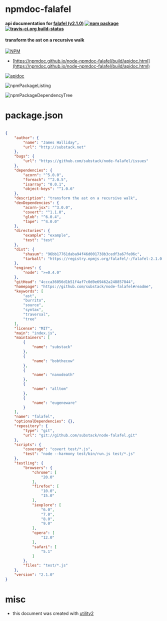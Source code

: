 # npmdoc-falafel

#### api documentation for  [falafel (v2.1.0)](https://github.com/substack/node-falafel#readme)  [![npm package](https://img.shields.io/npm/v/npmdoc-falafel.svg?style=flat-square)](https://www.npmjs.org/package/npmdoc-falafel) [![travis-ci.org build-status](https://api.travis-ci.org/npmdoc/node-npmdoc-falafel.svg)](https://travis-ci.org/npmdoc/node-npmdoc-falafel)

#### transform the ast on a recursive walk

[![NPM](https://nodei.co/npm/falafel.png?downloads=true&downloadRank=true&stars=true)](https://www.npmjs.com/package/falafel)

- [https://npmdoc.github.io/node-npmdoc-falafel/build/apidoc.html](https://npmdoc.github.io/node-npmdoc-falafel/build/apidoc.html)

[![apidoc](https://npmdoc.github.io/node-npmdoc-falafel/build/screenCapture.buildCi.browser.%252Ftmp%252Fbuild%252Fapidoc.html.png)](https://npmdoc.github.io/node-npmdoc-falafel/build/apidoc.html)

![npmPackageListing](https://npmdoc.github.io/node-npmdoc-falafel/build/screenCapture.npmPackageListing.svg)

![npmPackageDependencyTree](https://npmdoc.github.io/node-npmdoc-falafel/build/screenCapture.npmPackageDependencyTree.svg)



# package.json

```json

{
    "author": {
        "name": "James Halliday",
        "url": "http://substack.net"
    },
    "bugs": {
        "url": "https://github.com/substack/node-falafel/issues"
    },
    "dependencies": {
        "acorn": "^5.0.0",
        "foreach": "^2.0.5",
        "isarray": "0.0.1",
        "object-keys": "^1.0.6"
    },
    "description": "transform the ast on a recursive walk",
    "devDependencies": {
        "acorn-jsx": "^3.0.0",
        "covert": "^1.1.0",
        "glob": "^6.0.4",
        "tape": "^4.0.0"
    },
    "directories": {
        "example": "example",
        "test": "test"
    },
    "dist": {
        "shasum": "96bb17761daba94f46d001738b3cedf3a67fe06c",
        "tarball": "https://registry.npmjs.org/falafel/-/falafel-2.1.0.tgz"
    },
    "engines": {
        "node": ">=0.4.0"
    },
    "gitHead": "4ccca36056d1b51f4af7c0d0e69462a248857844",
    "homepage": "https://github.com/substack/node-falafel#readme",
    "keywords": [
        "ast",
        "burrito",
        "source",
        "syntax",
        "traversal",
        "tree"
    ],
    "license": "MIT",
    "main": "index.js",
    "maintainers": [
        {
            "name": "substack"
        },
        {
            "name": "bobthecow"
        },
        {
            "name": "nanodeath"
        },
        {
            "name": "alltom"
        },
        {
            "name": "eugeneware"
        }
    ],
    "name": "falafel",
    "optionalDependencies": {},
    "repository": {
        "type": "git",
        "url": "git://github.com/substack/node-falafel.git"
    },
    "scripts": {
        "coverage": "covert test/*.js",
        "test": "node --harmony test/bin/run.js test/*.js"
    },
    "testling": {
        "browsers": {
            "chrome": [
                "20.0"
            ],
            "firefox": [
                "10.0",
                "15.0"
            ],
            "iexplore": [
                "6.0",
                "7.0",
                "8.0",
                "9.0"
            ],
            "opera": [
                "12.0"
            ],
            "safari": [
                "5.1"
            ]
        },
        "files": "test/*.js"
    },
    "version": "2.1.0"
}
```



# misc
- this document was created with [utility2](https://github.com/kaizhu256/node-utility2)
